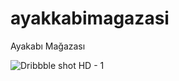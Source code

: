 # ayakkabimagazasi
Ayakabı Mağazası


![Dribbble shot HD - 1](https://user-images.githubusercontent.com/47065244/119266462-9ff4ce00-bbf3-11eb-9db7-8e0eb20d6928.png)

